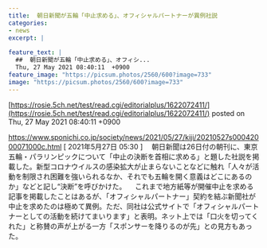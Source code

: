 ```yaml
---
title:  朝日新聞が五輪「中止求める」、オフィシャルパートナーが異例社説  
categories:
- news
excerpt: |
  
feature_text: |
  ##  朝日新聞が五輪「中止求める」、オフィシ...
  Thu, 27 May 2021 08:40:11  +0900
feature_image: "https://picsum.photos/2560/600?image=733"
image: "https://picsum.photos/2560/600?image=733"
---
```


[https://rosie.5ch.net/test/read.cgi/editorialplus/1622072411/](https://rosie.5ch.net/test/read.cgi/editorialplus/1622072411/)
posted on Thu, 27 May 2021 08:40:11  +0900

<!--more-->

https://www.sponichi.co.jp/society/news/2021/05/27/kiji/20210527s00042000071000c.html [ 2021年5月27日 05:30 ] 　朝日新聞は26日付の朝刊に、東京五輪・パラリンピックについて「中止の決断を首相に求める」と題した社説を掲載した。新型コロナウイルスの感染拡大が止まらないことなどに触れ「人々が活動を制限され困難を強いられるなか、それでも五輪を開く意義はどこにあるのか」などと記し“決断”を呼びかけた。 　これまで地方紙等が開催中止を求める記事を掲載したことはあるが、「オフィシャルパートナー」契約を結ぶ新聞社が中止を求めたのは極めて異例。ただ、同社は公式サイトで「オフィシャルパートナーとしての活動を続けてまいります」と表明。ネット上では「口火を切ってくれた」と称賛の声が上がる一方「スポンサーを降りるのが先」との見方もあった。
